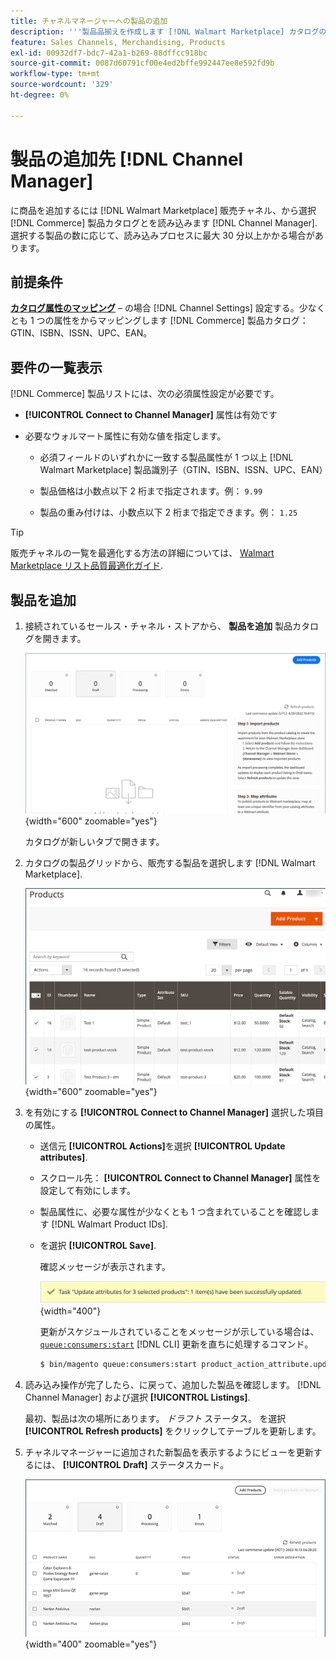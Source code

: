 ```yaml
---
title: チャネルマネージャーへの製品の追加
description: '''製品品揃えを作成します [!DNL Walmart Marketplace] カタログの製品をチャネルマネージャーで設定された販売チャネルに追加して販売を行う。'
feature: Sales Channels, Merchandising, Products
exl-id: 00932df7-bdc7-42a1-b269-88dffcc918bc
source-git-commit: 0087d60791cf00e4ed2bffe992447ee8e592fd9b
workflow-type: tm+mt
source-wordcount: '329'
ht-degree: 0%

---
```



# 製品の追加先 [!DNL Channel Manager]

に商品を追加するには [!DNL Walmart Marketplace] 販売チャネル、から選択 [!DNL Commerce] 製品カタログとを読み込みます [!DNL Channel Manager].
選択する製品の数に応じて、読み込みプロセスに最大 30 分以上かかる場合があります。

## 前提条件

**[カタログ属性のマッピング](map-catalog-attributes.md)** – の場合 [!DNL Channel Settings] 設定する。少なくとも 1 つの属性をからマッピングします [!DNL Commerce] 製品カタログ：GTIN、ISBN、ISSN、UPC、EAN。

## 要件の一覧表示

[!DNL Commerce] 製品リストには、次の必須属性設定が必要です。

- **[!UICONTROL Connect to Channel Manager]** 属性は有効です

- 必要なウォルマート属性に有効な値を指定します。

   - 必須フィールドのいずれかに一致する製品属性が 1 つ以上 [!DNL Walmart Marketplace] 製品識別子（GTIN、ISBN、ISSN、UPC、EAN）

   - 製品価格は小数点以下 2 桁まで指定されます。例： `9.99`

   - 製品の重み付けは、小数点以下 2 桁まで指定できます。例： `1.25`

>[!TIP]
>
>販売チャネルの一覧を最適化する方法の詳細については、 [Walmart Marketplace リスト品質最適化ガイド](https://marketplace.walmart.com/wp-content/uploads/2020/09/WMP_listing_quality_optimization_guide.pdf).

## 製品を追加

1. 接続されているセールス・チャネル・ストアから、 **製品を追加** 製品カタログを開きます。

   ![販売チャネル ストアに製品を追加する](assets/add-initial-products-to-connected-channel.png){width="600" zoomable="yes"}

   カタログが新しいタブで開きます。

1. カタログの製品グリッドから、販売する製品を選択します [!DNL Walmart Marketplace].

   ![販売チャネル ストアに商品を送信します](assets/select-products-from-catalog.png){width="600" zoomable="yes"}

1. を有効にする **[!UICONTROL Connect to Channel Manager]** 選択した項目の属性。

   - 送信元 **[!UICONTROL Actions]**&#x200B;を選択 **[!UICONTROL Update attributes]**.

   - スクロール先： **[!UICONTROL Connect to Channel Manager]** 属性を設定して有効にします。

   - 製品属性に、必要な属性が少なくとも 1 つ含まれていることを確認します [!DNL Walmart Product IDs].

   - を選択 **[!UICONTROL Save]**.

     確認メッセージが表示されます。

     ![カタログから販売チャネルへの商品インポートの確認メッセージ](assets/product-import-from-catalog-confirmation.png){width="400"}

     更新がスケジュールされていることをメッセージが示している場合は、 [`queue:consumers:start`](https://experienceleague.adobe.com/docs/commerce-operations/configuration-guide/cli/start-message-queues.html) [!DNL CLI] 更新を直ちに処理するコマンド。

     ```bash
     $ bin/magento queue:consumers:start product_action_attribute.update
     ```

1. 読み込み操作が完了したら、に戻って、追加した製品を確認します。 [!DNL Channel Manager] および選択 **[!UICONTROL Listings]**.

   最初、製品は次の場所にあります。 *ドラフト* ステータス。 を選択 **[!UICONTROL Refresh products]** をクリックしてテーブルを更新します。

1. チャネルマネージャーに追加された新製品を表示するようにビューを更新するには、 **[!UICONTROL Draft]** ステータスカード。

   ![接続された販売チャネルに読み込まれた製品](assets/products-in-marketplace-sales-channel.png){width="400" zoomable="yes"}


